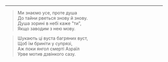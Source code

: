 ---

> Ми знаємо усе, проте душа  
До тайни рветься знову й знову.  
Душа зорині в небі каже "ти",  
Якщо заводим з нею мову.

> Шукають ці вуста багряних вуст,  
Щоб їм бриніти у супрязі,  
Аж поки янгол смерті Азраїл  
Урве мотив дзвінкого сазу.
